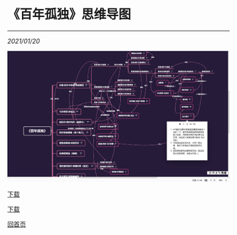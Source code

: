 # 《百年孤独》思维导图
---
*2021/01/20*

![图一](./assets/bngd.jpg)

<a href='./assets/《百年孤独》.xmind'>下载</a>

[下载](./assets/《百年孤独》.xmind)

[回首页](/life)